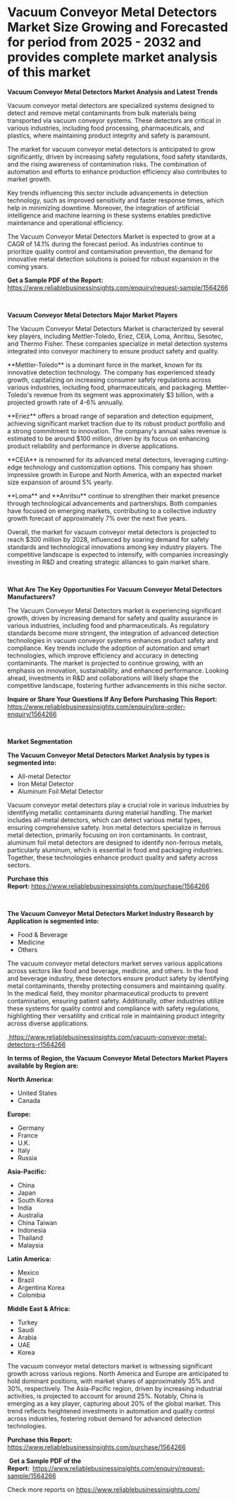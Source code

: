<p><h1>Vacuum Conveyor Metal Detectors Market Size Growing and Forecasted for period from 2025 - 2032 and provides complete market analysis of this market</h1></p><p><strong>Vacuum Conveyor Metal Detectors Market Analysis and Latest Trends</strong></p>
<p><p>Vacuum conveyor metal detectors are specialized systems designed to detect and remove metal contaminants from bulk materials being transported via vacuum conveyor systems. These detectors are critical in various industries, including food processing, pharmaceuticals, and plastics, where maintaining product integrity and safety is paramount. </p><p>The market for vacuum conveyor metal detectors is anticipated to grow significantly, driven by increasing safety regulations, food safety standards, and the rising awareness of contamination risks. The combination of automation and efforts to enhance production efficiency also contributes to market growth. </p><p>Key trends influencing this sector include advancements in detection technology, such as improved sensitivity and faster response times, which help in minimizing downtime. Moreover, the integration of artificial intelligence and machine learning in these systems enables predictive maintenance and operational efficiency. </p><p>The Vacuum Conveyor Metal Detectors Market is expected to grow at a CAGR of 14.1% during the forecast period. As industries continue to prioritize quality control and contamination prevention, the demand for innovative metal detection solutions is poised for robust expansion in the coming years.</p></p>
<p><strong>Get a Sample PDF of the Report:&nbsp;</strong> <a href="https://www.reliablebusinessinsights.com/enquiry/request-sample/1564266?utm_campaign=2332&utm_medium=2&utm_source=Github&utm_content=ia&utm_term=28022025&utm_id=vacuum-conveyor-metal-detectors">https://www.reliablebusinessinsights.com/enquiry/request-sample/1564266</a></p>
<p>&nbsp;</p>
<p><strong>Vacuum Conveyor Metal Detectors Major Market Players</strong></p>
<p><p>The Vacuum Conveyor Metal Detectors Market is characterized by several key players, including Mettler-Toledo, Eriez, CEIA, Loma, Anritsu, Sesotec, and Thermo Fisher. These companies specialize in metal detection systems integrated into conveyor machinery to ensure product safety and quality.</p><p>**Mettler-Toledo** is a dominant force in the market, known for its innovative detection technology. The company has experienced steady growth, capitalizing on increasing consumer safety regulations across various industries, including food, pharmaceuticals, and packaging. Mettler-Toledo's revenue from its segment was approximately $3 billion, with a projected growth rate of 4-6% annually.</p><p>**Eriez** offers a broad range of separation and detection equipment, achieving significant market traction due to its robust product portfolio and a strong commitment to innovation. The company's annual sales revenue is estimated to be around $100 million, driven by its focus on enhancing product reliability and performance in diverse applications.</p><p>**CEIA** is renowned for its advanced metal detectors, leveraging cutting-edge technology and customization options. This company has shown impressive growth in Europe and North America, with an expected market size expansion of around 5% yearly.</p><p>**Loma** and **Anritsu** continue to strengthen their market presence through technological advancements and partnerships. Both companies have focused on emerging markets, contributing to a collective industry growth forecast of approximately 7% over the next five years.</p><p>Overall, the market for vacuum conveyor metal detectors is projected to reach $300 million by 2028, influenced by soaring demand for safety standards and technological innovations among key industry players. The competitive landscape is expected to intensify, with companies increasingly investing in R&D and creating strategic alliances to gain market share.</p></p>
<p>&nbsp;</p>
<p><strong>What Are The Key Opportunities For Vacuum Conveyor Metal Detectors Manufacturers?</strong></p>
<p><p>The Vacuum Conveyor Metal Detectors market is experiencing significant growth, driven by increasing demand for safety and quality assurance in various industries, including food and pharmaceuticals. As regulatory standards become more stringent, the integration of advanced detection technologies in vacuum conveyor systems enhances product safety and compliance. Key trends include the adoption of automation and smart technologies, which improve efficiency and accuracy in detecting contaminants. The market is projected to continue growing, with an emphasis on innovation, sustainability, and enhanced performance. Looking ahead, investments in R&D and collaborations will likely shape the competitive landscape, fostering further advancements in this niche sector.</p></p>
<p><strong>Inquire or Share Your Questions If Any Before Purchasing This Report:</strong> <a href="https://www.reliablebusinessinsights.com/enquiry/pre-order-enquiry/1564266?utm_campaign=2332&utm_medium=2&utm_source=Github&utm_content=ia&utm_term=28022025&utm_id=vacuum-conveyor-metal-detectors">https://www.reliablebusinessinsights.com/enquiry/pre-order-enquiry/1564266</a></p>
<p>&nbsp;</p>
<p><strong>Market Segmentation</strong></p>
<p><strong>The Vacuum Conveyor Metal Detectors Market Analysis by types is segmented into:</strong></p>
<p><ul><li>All-metal Detector</li><li>Iron Metal Detector</li><li>Aluminum Foil Metal Detector</li></ul></p>
<p><p>Vacuum conveyor metal detectors play a crucial role in various industries by identifying metallic contaminants during material handling. The market includes all-metal detectors, which can detect various metal types, ensuring comprehensive safety. Iron metal detectors specialize in ferrous metal detection, primarily focusing on iron contaminants. In contrast, aluminum foil metal detectors are designed to identify non-ferrous metals, particularly aluminum, which is essential in food and packaging industries. Together, these technologies enhance product quality and safety across sectors.</p></p>
<p><strong>Purchase this Report:&nbsp;</strong><a href="https://www.reliablebusinessinsights.com/purchase/1564266?utm_campaign=2332&utm_medium=2&utm_source=Github&utm_content=ia&utm_term=28022025&utm_id=vacuum-conveyor-metal-detectors">https://www.reliablebusinessinsights.com/purchase/1564266</a></p>
<p>&nbsp;</p>
<p><strong>The Vacuum Conveyor Metal Detectors Market Industry Research by Application is segmented into:</strong></p>
<p><ul><li>Food & Beverage</li><li>Medicine</li><li>Others</li></ul></p>
<p><p>The vacuum conveyor metal detectors market serves various applications across sectors like food and beverage, medicine, and others. In the food and beverage industry, these detectors ensure product safety by identifying metal contaminants, thereby protecting consumers and maintaining quality. In the medical field, they monitor pharmaceutical products to prevent contamination, ensuring patient safety. Additionally, other industries utilize these systems for quality control and compliance with safety regulations, highlighting their versatility and critical role in maintaining product integrity across diverse applications.</p></p>
<p><a href="https://www.reliablebusinessinsights.com/vacuum-conveyor-metal-detectors-r1564266?utm_campaign=2332&utm_medium=2&utm_source=Github&utm_content=ia&utm_term=28022025&utm_id=vacuum-conveyor-metal-detectors">&nbsp;https://www.reliablebusinessinsights.com/vacuum-conveyor-metal-detectors-r1564266</a></p>
<p><strong>In terms of Region, the Vacuum Conveyor Metal Detectors Market Players available by Region are:</strong></p>
<p>
    <p> <strong> North America: </strong>
        <ul>
            <li>United States</li>
            <li>Canada</li>
        </ul>
        </p> 
    <p> <strong> Europe: </strong>
        <ul>
            <li>Germany</li>
            <li>France</li>
            <li>U.K.</li>
            <li>Italy</li>
            <li>Russia</li>
        </ul>
        </p> 
    <p> <strong> Asia-Pacific: </strong>
        <ul>
            <li>China</li>
            <li>Japan</li>
            <li>South Korea</li>
            <li>India</li>
            <li>Australia</li>
            <li>China Taiwan</li>
            <li>Indonesia</li>
            <li>Thailand</li>
            <li>Malaysia</li>
        </ul>
        </p> 
    <p> <strong> Latin America: </strong>
        <ul>
            <li>Mexico</li>
            <li>Brazil</li>
            <li>Argentina Korea</li>
            <li>Colombia</li>
        </ul>
        </p> 
    <p> <strong> Middle East & Africa: </strong>
        <ul>
            <li>Turkey</li>
            <li>Saudi</li>
            <li>Arabia</li>
            <li>UAE</li>
            <li>Korea</li>
        </ul>
    </p>
    </p>
<p><p>The vacuum conveyor metal detectors market is witnessing significant growth across various regions. North America and Europe are anticipated to hold dominant positions, with market shares of approximately 35% and 30%, respectively. The Asia-Pacific region, driven by increasing industrial activities, is projected to account for around 25%. Notably, China is emerging as a key player, capturing about 20% of the global market. This trend reflects heightened investments in automation and quality control across industries, fostering robust demand for advanced detection technologies.</p></p>
<p><strong>Purchase this Report: </strong><a href="https://www.reliablebusinessinsights.com/purchase/1564266?utm_campaign=2332&utm_medium=2&utm_source=Github&utm_content=ia&utm_term=28022025&utm_id=vacuum-conveyor-metal-detectors">https://www.reliablebusinessinsights.com/purchase/1564266</a></p>
<p>&nbsp;<strong>Get a Sample PDF of the Report:&nbsp;&nbsp;</strong><a href="https://www.reliablebusinessinsights.com/enquiry/request-sample/1564266?utm_campaign=2332&utm_medium=2&utm_source=Github&utm_content=ia&utm_term=28022025&utm_id=vacuum-conveyor-metal-detectors">https://www.reliablebusinessinsights.com/enquiry/request-sample/1564266</a></p>
<p><strong></strong></p>
<p>Check more reports on <a href="https://www.reliablebusinessinsights.com/?utm_campaign=2332&utm_medium=2&utm_source=Github&utm_content=ia&utm_term=28022025&utm_id=vacuum-conveyor-metal-detectors">https://www.reliablebusinessinsights.com/</a></p>